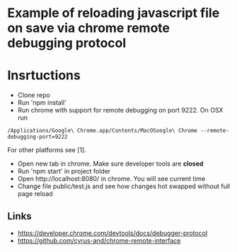 # Example of reloading javascript file on save via chrome remote debugging protocol

# Insrtuctions

 * Clone repo
 * Run 'npm install'
 * Run chrome with support for remote debugging on port 9222. On OSX run
```
/Applications/Google\ Chrome.app/Contents/MacOSoogle\ Chrome --remote-debugging-port=9222
```
For other platforms see [1].
 * Open new tab in chrome. Make sure developer tools are **closed**
 * Run 'npm start' in project folder
 * Open http://localhost:8080/ in chrome. You will see current time
 * Change file public/test.js and see how changes hot swapped without full page reload

## Links

 * https://developer.chrome.com/devtools/docs/debugger-protocol
 * https://github.com/cyrus-and/chrome-remote-interface

